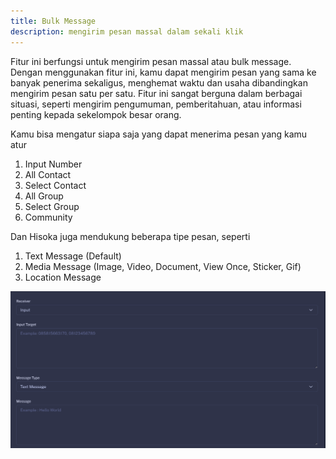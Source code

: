 ```yaml
---
title: Bulk Message
description: mengirim pesan massal dalam sekali klik
---
```


Fitur ini berfungsi untuk mengirim pesan massal atau bulk message. Dengan menggunakan fitur ini, kamu dapat mengirim pesan yang sama ke banyak penerima sekaligus, menghemat waktu dan usaha dibandingkan mengirim pesan satu per satu. Fitur ini sangat berguna dalam berbagai situasi, seperti mengirim pengumuman, pemberitahuan, atau informasi penting kepada sekelompok besar orang.

Kamu bisa mengatur siapa saja yang dapat menerima pesan yang kamu atur
1. Input Number
2. All Contact
3. Select Contact
4. All Group
5. Select Group
6. Community

Dan Hisoka juga mendukung beberapa tipe pesan, seperti
1. Text Message (Default)
2. Media Message (Image, Video, Document, View Once, Sticker, Gif)
3. Location Message

![Bulk Message](../../../assets/dashboard/bulk.png)